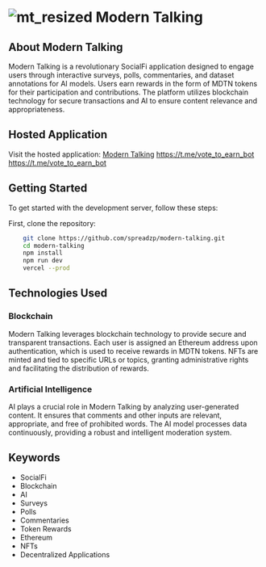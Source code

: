 # ![mt_resized](https://github.com/spreadzp/modern-talking/assets/11519562/d1c19d08-5d36-421f-a673-8e186a252966) Modern Talking

## About Modern Talking

Modern Talking is a revolutionary SocialFi application designed to engage users through interactive surveys, polls, commentaries, and dataset annotations for AI models. Users earn rewards in the form of MDTN tokens for their participation and contributions. The platform utilizes blockchain technology for secure transactions and AI to ensure content relevance and appropriateness.

## Hosted Application

Visit the hosted application: [Modern Talking](https://like-to-earn.vercel.app/)
https://t.me/vote_to_earn_bot   
https://t.me/vote_to_earn_bot
## Getting Started

To get started with the development server, follow these steps:

First, clone the repository:
```bash
    git clone https://github.com/spreadzp/modern-talking.git
    cd modern-talking
    npm install 
    npm run dev 
    vercel --prod
```
## Technologies Used

### Blockchain
Modern Talking leverages blockchain technology to provide secure and transparent transactions. Each user is assigned an Ethereum address upon authentication, which is used to receive rewards in MDTN tokens. NFTs are minted and tied to specific URLs or topics, granting administrative rights and facilitating the distribution of rewards.

### Artificial Intelligence
AI plays a crucial role in Modern Talking by analyzing user-generated content. It ensures that comments and other inputs are relevant, appropriate, and free of prohibited words. The AI model processes data continuously, providing a robust and intelligent moderation system.

## Keywords
- SocialFi
- Blockchain
- AI
- Surveys
- Polls
- Commentaries
- Token Rewards
- Ethereum
- NFTs
- Decentralized Applications



